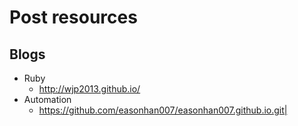 # Post resources

## Blogs

- Ruby
  - http://wjp2013.github.io/
- Automation
  - https://github.com/easonhan007/easonhan007.github.io.git|
